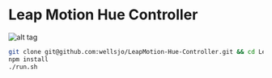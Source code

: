 Leap Motion Hue Controller
==========================
![alt tag](http://i.imgur.com/obSkYW9.gif)
```bash
git clone git@github.com:wellsjo/LeapMotion-Hue-Controller.git && cd LeapMotion-Hue-Controller
npm install
./run.sh
```
